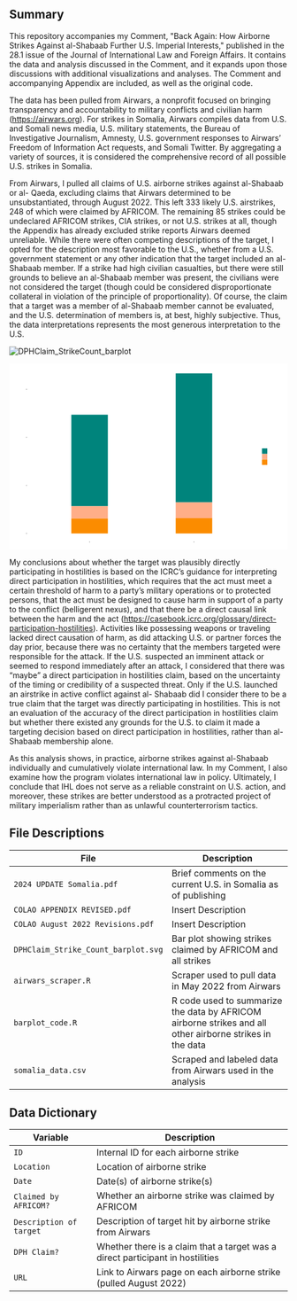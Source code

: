 ## Summary

This repository accompanies my Comment, "Back Again: How Airborne Strikes Against al-Shabaab Further U.S. Imperial Interests," published in the 28.1 issue of the Journal of International Law and Foreign Affairs. It contains the data and analysis discussed in the Comment, and it expands upon those discussions with additional visualizations and analyses. The Comment and accompanying Appendix are included, as well as the original code. 

The data has been pulled from Airwars, a nonprofit focused on bringing transparency and accountability to military conflicts and civilian harm (https://airwars.org). For strikes in Somalia, Airwars compiles data from U.S. and Somali news media, U.S. military statements, the Bureau of Investigative Journalism, Amnesty, U.S. government responses to Airwars’ Freedom of Information Act requests, and Somali Twitter. By aggregating a variety of sources, it is considered the comprehensive record of all possible U.S. strikes in Somalia.

From Airwars, I pulled all claims of U.S. airborne strikes against al-Shabaab or al- Qaeda, excluding claims that Airwars determined to be unsubstantiated, through August 2022. This left 333 likely U.S. airstrikes, 248 of which were claimed by AFRICOM. The remaining 85 strikes could be undeclared AFRICOM strikes, CIA strikes, or not U.S. strikes at all, though the Appendix has already excluded strike reports Airwars deemed unreliable. While there were often competing descriptions of the target, I opted for the description most favorable to the U.S., whether from a U.S. government statement or any other indication that the target included an al- Shabaab member. If a strike had high civilian casualties, but there were still grounds to believe an al-Shabaab member was present, the civilians were not considered the target (though could be considered disproportionate collateral in violation of the principle of proportionality). Of course, the claim that a target was a member of al-Shabaab member cannot be evaluated, and the U.S. determination of members is, at best, highly subjective. Thus, the data interpretations represents the most generous interpretation to the U.S.

![DPHClaim_StrikeCount_barplot](https://github.com/user-attachments/assets/a84f5bec-5946-476b-bd90-b426d0ce657f)

<svg xmlns='http://www.w3.org/2000/svg' xmlns:xlink='http://www.w3.org/1999/xlink' class='svglite' width='864.00pt' height='576.00pt' viewBox='0 0 864.00 576.00'>
<defs>
</defs>
<rect width='100%' height='100%' style='stroke: none; fill: #FFFFFF;'/>
<defs>
  <clipPath id='cpMC4wMHw4NjQuMDB8MC4wMHw1NzYuMDA='>
    <rect x='0.00' y='0.00' width='864.00' height='576.00' />
  </clipPath>
</defs>
<g clip-path='url(#cpMC4wMHw4NjQuMDB8MC4wMHw1NzYuMDA=)'>
<rect x='0.00' y='0.00' width='864.00' height='576.00' style='stroke-width: 1.07; stroke: #FFFFFF; fill: #FFFFFF;' />
</g>
<defs>
  <clipPath id='cpNTQuODZ8NzY3LjM4fDUuNDh8NTUwLjU4'>
    <rect x='54.86' y='5.48' width='712.52' height='545.10' />
  </clipPath>
</defs>
<g clip-path='url(#cpNTQuODZ8NzY3LjM4fDUuNDh8NTUwLjU4)'>
<polyline points='54.86,451.39 767.38,451.39 ' style='stroke-width: 0.53; stroke: #FFFFFF; stroke-linecap: butt;' />
<polyline points='54.86,302.58 767.38,302.58 ' style='stroke-width: 0.53; stroke: #FFFFFF; stroke-linecap: butt;' />
<polyline points='54.86,153.77 767.38,153.77 ' style='stroke-width: 0.53; stroke: #FFFFFF; stroke-linecap: butt;' />
<polyline points='54.86,525.80 767.38,525.80 ' style='stroke-width: 1.07; stroke: #FFFFFF; stroke-linecap: butt;' />
<polyline points='54.86,376.99 767.38,376.99 ' style='stroke-width: 1.07; stroke: #FFFFFF; stroke-linecap: butt;' />
<polyline points='54.86,228.18 767.38,228.18 ' style='stroke-width: 1.07; stroke: #FFFFFF; stroke-linecap: butt;' />
<polyline points='54.86,79.36 767.38,79.36 ' style='stroke-width: 1.07; stroke: #FFFFFF; stroke-linecap: butt;' />
<polyline points='249.18,550.58 249.18,5.48 ' style='stroke-width: 1.07; stroke: #FFFFFF; stroke-linecap: butt;' />
<polyline points='573.06,550.58 573.06,5.48 ' style='stroke-width: 1.07; stroke: #FFFFFF; stroke-linecap: butt;' />
<rect x='516.38' y='478.18' width='113.36' height='47.62' style='stroke-width: 1.07; stroke: none; stroke-linecap: butt; stroke-linejoin: miter; fill: #FB8C00;' />
<rect x='516.38' y='429.07' width='113.36' height='49.11' style='stroke-width: 1.07; stroke: none; stroke-linecap: butt; stroke-linejoin: miter; fill: #FFAE88;' />
<rect x='516.38' y='30.26' width='113.36' height='398.82' style='stroke-width: 1.07; stroke: none; stroke-linecap: butt; stroke-linejoin: miter; fill: #00847C;' />
<rect x='192.51' y='440.98' width='113.36' height='38.69' style='stroke-width: 1.07; stroke: none; stroke-linecap: butt; stroke-linejoin: miter; fill: #FFAE88;' />
<rect x='192.51' y='479.67' width='113.36' height='46.13' style='stroke-width: 1.07; stroke: none; stroke-linecap: butt; stroke-linejoin: miter; fill: #FB8C00;' />
<rect x='192.51' y='158.23' width='113.36' height='282.74' style='stroke-width: 1.07; stroke: none; stroke-linecap: butt; stroke-linejoin: miter; fill: #00847C;' />
</g>
<g clip-path='url(#cpMC4wMHw4NjQuMDB8MC4wMHw1NzYuMDA=)'>
<text x='49.93' y='531.54' text-anchor='end' style='font-size: 16.00px;fill: #4D4D4D; font-family: "Arial";' textLength='8.90px' lengthAdjust='spacingAndGlyphs'/>
<text x='49.93' y='382.73' text-anchor='end' style='font-size: 16.00px;fill: #4D4D4D; font-family: "Arial";' textLength='26.70px' lengthAdjust='spacingAndGlyphs'/>
<text x='49.93' y='233.91' text-anchor='end' style='font-size: 16.00px;fill: #4D4D4D; font-family: "Arial";' textLength='26.70px' lengthAdjust='spacingAndGlyphs'/>
<text x='49.93' y='85.10' text-anchor='end' style='font-size: 16.00px;fill: #4D4D4D; font-family: "Arial";' textLength='26.70px' lengthAdjust='spacingAndGlyphs'/>
<polyline points='52.12,525.80 54.86,525.80 ' style='stroke-width: 1.07; stroke: #333333; stroke-linecap: butt;' />
<polyline points='52.12,376.99 54.86,376.99 ' style='stroke-width: 1.07; stroke: #333333; stroke-linecap: butt;' />
<polyline points='52.12,228.18 54.86,228.18 ' style='stroke-width: 1.07; stroke: #333333; stroke-linecap: butt;' />
<polyline points='52.12,79.36 54.86,79.36 ' style='stroke-width: 1.07; stroke: #333333; stroke-linecap: butt;' />
<polyline points='249.18,553.32 249.18,550.58 ' style='stroke-width: 1.07; stroke: #333333; stroke-linecap: butt;' />
<polyline points='573.06,553.32 573.06,550.58 ' style='stroke-width: 1.07; stroke: #333333; stroke-linecap: butt;' />
<text x='249.18' y='566.99' text-anchor='middle' style='font-size: 16.00px;fill: #4D4D4D; font-family: "Arial";' textLength='73.77px' lengthAdjust='spacingAndGlyphs'/>
<text x='573.06' y='566.99' text-anchor='middle' style='font-size: 16.00px;fill: #4D4D4D; font-family: "Arial";' textLength='96.05px' lengthAdjust='spacingAndGlyphs'/>
<text transform='translate(16.96,278.03) rotate(-90)' text-anchor='middle' style='font-size: 16.00px; font-family: "Arial";' textLength='66.69px' lengthAdjust='spacingAndGlyphs'/>
<rect x='778.34' y='236.57' width='80.18' height='82.91' style='stroke-width: 1.07; stroke: none; fill: #FFFFFF;' />
<text x='783.82' y='253.64' style='font-size: 14.00px; font-family: "Arial";' textLength='69.22px' lengthAdjust='spacingAndGlyphs'/>
<rect x='783.82' y='262.17' width='17.28' height='17.28' style='stroke-width: 1.07; stroke: none; fill: #F2F2F2;' />
<rect x='784.53' y='262.87' width='15.86' height='15.86' style='stroke-width: 1.07; stroke: none; stroke-linecap: butt; stroke-linejoin: miter; fill: #00847C;' />
<rect x='784.53' y='262.87' width='15.86' height='15.86' style='stroke-width: 1.07; stroke: none; stroke-linecap: butt; stroke-linejoin: miter; fill: #00847C;' />
<rect x='783.82' y='279.45' width='17.28' height='17.28' style='stroke-width: 1.07; stroke: none; fill: #F2F2F2;' />
<rect x='784.53' y='280.15' width='15.86' height='15.86' style='stroke-width: 1.07; stroke: none; stroke-linecap: butt; stroke-linejoin: miter; fill: #FFAE88;' />
<rect x='784.53' y='280.15' width='15.86' height='15.86' style='stroke-width: 1.07; stroke: none; stroke-linecap: butt; stroke-linejoin: miter; fill: #FFAE88;' />
<rect x='783.82' y='296.73' width='17.28' height='17.28' style='stroke-width: 1.07; stroke: none; fill: #F2F2F2;' />
<rect x='784.53' y='297.43' width='15.86' height='15.86' style='stroke-width: 1.07; stroke: none; stroke-linecap: butt; stroke-linejoin: miter; fill: #FB8C00;' />
<rect x='784.53' y='297.43' width='15.86' height='15.86' style='stroke-width: 1.07; stroke: none; stroke-linecap: butt; stroke-linejoin: miter; fill: #FB8C00;' />
<text x='808.07' y='275.11' style='font-size: 12.00px; font-family: "Arial";' textLength='15.34px' lengthAdjust='spacingAndGlyphs'/>
<text x='808.07' y='292.39' style='font-size: 12.00px; font-family: "Arial";' textLength='36.01px' lengthAdjust='spacingAndGlyphs'/>
<text x='808.07' y='309.67' style='font-size: 12.00px; font-family: "Arial";' textLength='20.68px' lengthAdjust='spacingAndGlyphs'/>
</g>
</svg>



My conclusions about whether the target was plausibly directly participating in hostilities is based on the ICRC’s guidance for interpreting direct participation in hostilities, which requires that the act must meet a certain threshold of harm to a party’s military operations or to protected persons, that the act must be designed to cause harm in support of a party to the conflict (belligerent nexus), and that there be a direct causal link between the harm and the act (https://casebook.icrc.org/glossary/direct-participation-hostilities). Activities like possessing weapons or traveling lacked direct causation of harm, as did attacking U.S. or partner forces the day prior, because there was no certainty that the members targeted were responsible for the attack. If the U.S. suspected an imminent attack or seemed to respond immediately after an attack, I considered that there was “maybe” a direct participation in hostilities claim, based on the uncertainty of the timing or credibility of a suspected threat. Only if the U.S. launched an airstrike in active conflict against al- Shabaab did I consider there to be a true claim that the target was directly participating in hostilities. This is not an evaluation of the accuracy of the direct participation in hostilities claim but whether there existed any grounds for the U.S. to claim it made a targeting decision based on direct participation in hostilities, rather than al-Shabaab membership alone.

As this analysis shows, in practice, airborne strikes against al-Shabaab individually and cumulatively violate international law. In my Comment, I also examine how the program violates international law in policy. Ultimately, I conclude that IHL does not serve as a reliable constraint on U.S. action, and moreover, these strikes are better understood as a protracted project of military imperialism rather than as unlawful counterterrorism tactics. 

## File Descriptions

| File                                 | Description                                                                                                       
|--------------------------------------|----------------------------------------------------------------------------------------------------------|
| `2024 UPDATE Somalia.pdf`            | Brief comments on the current U.S. in Somalia as of publishing                                           | 
| `COLAO APPENDIX REVISED.pdf`         | Insert Description                                                                                       |
| `COLAO August 2022 Revisions.pdf`    | Insert Description                                                                                       |
| `DPHClaim_Strike_Count_barplot.svg`  | Bar plot showing strikes claimed by AFRICOM and all strikes                                              |
| `airwars_scraper.R`                  | Scraper used to pull data in May 2022 from Airwars                                                       |
| `barplot_code.R`                     | R code used to summarize the data by AFRICOM airborne strikes and all other airborne strikes in the data |
| `somalia_data.csv`                   | Scraped and labeled data from Airwars used in the analysis                                               |


## Data Dictionary

| Variable                             | Description                                                                                                       
|--------------------------------------|----------------------------------------------------------------------------------------------------------|
| `ID`                                 | Internal ID for each airborne strike                                                                     | 
| `Location`                           | Location of airborne strike                                                                              |
| `Date`                               | Date(s) of airborne strike(s)                                                                            |
| `Claimed by AFRICOM?`                | Whether an airborne strike was claimed by AFRICOM                                                        |
| `Description of target`              | Description of target hit by airborne strike from Airwars                                                |
| `DPH Claim?`                         | Whether there is a claim that a target was a direct participant in hostilities                           |
| `URL`                                | Link to Airwars page on each airborne strike (pulled August 2022)                                           |

